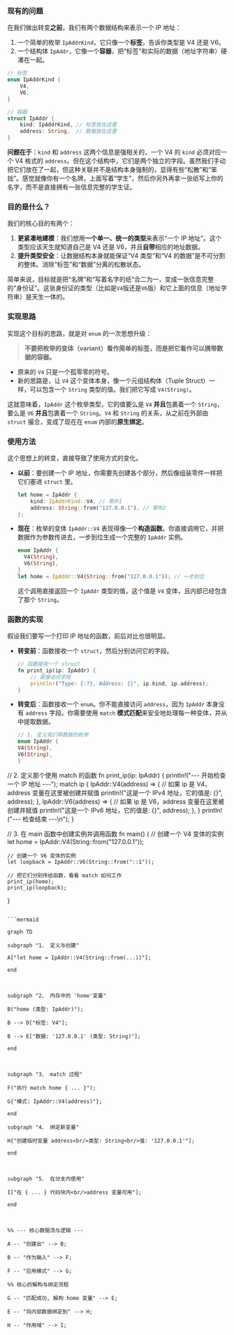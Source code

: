 ### 现有的问题

在我们做出转变**之前**，我们有两个数据结构来表示一个 IP 地址：

1. 一个简单的枚举 `IpAddrKind`，它只像一个**标签**，告诉你类型是 V4 还是 V6。
2. 一个结构体 `IpAddr`，它像一个**容器**，把“标签”和实际的数据（地址字符串）硬凑在一起。

```rust
// 标签
enum IpAddrKind {
    V4,
    V6,
}

// 容器
struct IpAddr {
    kind: IpAddrKind, // 标签放在这里
    address: String,  // 数据放在这里
}
```

**问题在于**：`kind` 和 `address` 这两个信息是强相关的，一个 V4 的 `kind` 必须对应一个 V4 格式的 `address`。但在这个结构中，它们是两个独立的字段。虽然我们手动把它们放在了一起，但这种关联并不是结构本身强制的，显得有些“松散”和“笨拙”。感觉就像你有一个名牌，上面写着“学生”，然后你另外再拿一张纸写上你的名字，而不是直接拥有一张信息完整的学生证。

### 目的是什么？

我们的核心目的有两个：

1. **更紧凑地建模**：我们想用**一个单一、统一的类型**来表示“一个 IP 地址”。这个类型应该天生就知道自己是 V4 还是 V6，并且**自带**相应的地址数据。
2. **提升类型安全**：让数据结构本身就能保证“V4 类型”和“V4 的数据”是不可分割的整体。消除“标签”和“数据”分离的松散状态。

简单来说，目标就是把“名牌”和“写着名字的纸”合二为一，变成一张信息完整的“身份证”。这张身份证的类型（比如是`V4`版还是`V6`版）和它上面的信息（地址字符串）是天生一体的。

### 实现思路

实现这个目标的思路，就是对 `enum` 的一次思想升级：

> **不要把枚举的变体（variant）看作简单的标签，而是把它看作可以携带数据的容器。**

- 原来的 `V4` 只是一个孤零零的符号。
- 新的思路是，让 `V4` 这个变体本身，像一个元组结构体（Tuple Struct）一样，可以包含一个 `String` 类型的值。我们把它写成 `V4(String)`。

这就意味着，`IpAddr` 这个枚举类型，它的值要么是 `V4` **并且**包裹着一个 `String`，要么是 `V6` **并且**包裹着一个 `String`。`V4` 和 `String` 的关系，从之前在外部由 `struct` 撮合，变成了现在在 `enum` 内部的**原生绑定**。

### 使用方法

这个思想上的转变，直接导致了使用方式的变化。

- **以前**：要创建一个 IP 地址，你需要先创建各个部分，然后像组装零件一样把它们塞进 `struct` 里。
  ```rust
  let home = IpAddr {
      kind: IpAddrKind::V4, // 零件1
      address: String::from("127.0.0.1"), // 零件2
  };
  ```
- **现在**：枚举的变体 `IpAddr::V4` 表现得像一个**构造函数**。你直接调用它，并把数据作为参数传进去，一步到位生成一个完整的 `IpAddr` 实例。
  ```rust
  enum IpAddr {
    V4(String),
    V6(String),
  }
  let home = IpAddr::V4(String::from("127.0.0.1")); // 一步到位
  ```
  这个调用直接返回一个 `IpAddr` 类型的值，这个值是 `V4` 变体，且内部已经包含了那个 `String`。

### 函数的实现

假设我们要写一个打印 IP 地址的函数，前后对比也很明显。

- **转变前**：函数接收一个 `struct`，然后分别访问它的字段。

  ```rust
  // 函数接收一个 struct
  fn print_ip(ip: IpAddr) {
      // 直接访问字段
      println!("Type: {:?}, Address: {}", ip.kind, ip.address);
  }
  ```

- **转变后**：函数接收一个 `enum`。你不能直接访问 `address`，因为 `IpAddr` 本身没有 `address` 字段。你需要使用 `match` **模式匹配**来安全地处理每一种变体，并从中提取数据。
  ```rust
  // 1. 定义我们带数据的枚举
  enum IpAddr {
  V4(String),
  V6(String),
  }

// 2. 定义那个使用 match 的函数
fn print_ip(ip: IpAddr) {
println!("--- 开始检查一个 IP 地址 ---");
match ip {
IpAddr::V4(address) => {
// 如果 ip 是 V4，address 变量在这里被创建并赋值
println!("这是一个 IPv4 地址，它的值是: {}", address);
},
IpAddr::V6(address) => {
// 如果 ip 是 V6，address 变量在这里被创建并赋值
println!("这是一个 IPv6 地址，它的值是: {}", address);
},
}
println!("--- 检查结束 ---\n");
}

// 3. 在 main 函数中创建实例并调用函数
fn main() {
// 创建一个 V4 变体的实例
let home = IpAddr::V4(String::from("127.0.0.1"));

    // 创建一个 V6 变体的实例
    let loopback = IpAddr::V6(String::from("::1"));

    // 把它们分别传给函数，看看 match 如何工作
    print_ip(home);
    print_ip(loopback);

}
```

```mermaid

graph TD

subgraph "1、 定义与创建"

A["let home = IpAddr::V4(String::from(...))"];

end



subgraph "2、 内存中的 'home'变量"

B("home (类型: IpAddr)");

B --> D["标签: V4"];

B --> E["数据: '127.0.0.1' (类型: String)"];

end



subgraph "3、 match 过程"

F("执行 match home { ... }");

G{"模式: IpAddr::V4(address)"};

end

subgraph "4、 绑定新变量"

H["创建临时变量 address<br/>类型: String<br/>值: '127.0.0.1'"];

end



subgraph "5、 在分支内使用"

I["在 { ... } 代码块内<br/>address 变量可用"];

end



%% --- 核心数据流与逻辑 ---

A -- "创建出" --> B;

B -- "作为输入" --> F;

F -- "应用模式" --> G;

%% 核心的解构与绑定流程

G -- "匹配成功, 解构 home 变量" --> E;

E -- "将内部数据绑定到" --> H;

H -- "作用域" --> I;
```
